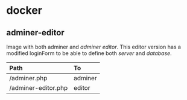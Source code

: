 # docker

## adminer-editor

Image with both adminer and *adminer editor*. This editor version has a modified loginForm to be able to define both *server* and *database*.

|Path|To|
|:---|:---|
|/adminer.php|adminer|
|/adminer-editor.php|editor|

